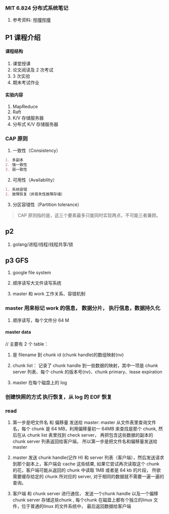 ### MIT 6.824 分布式系统笔记

1. 参考资料: [哔哩哔哩](https://www.bilibili.com/video/BV1R7411t71W?t=1274)

## P1 课程介绍

#### 课程结构

1. 课堂授课
2. 论文阅读及 2 次考试
3. 3 次实验
4. 期末考试作业

#### 实验内容

1. MapReduce
2. Raft
3. K/V 存储服务器
4. 分布式 K/V 存储服务器

### CAP 原则

1. 一致性（Consistency）

```md
1. 多副本
2. 强一致性
3. 弱一致性
```

2. 可用性（Availability）

```md
1. 系统容错
2. 故障恢复（非易失性故障存储）
```

3. 分区容错性（Partition tolerance）

> CAP 原则指的是，这三个要素最多只能同时实现两点，不可能三者兼顾。

## p2

1. golang/进程/线程/线程共享/锁

## p3 GFS

1. google file system

2. 顺序读写大文件读写系统

3. master 和 work 工作关系、容错机制

### master 用来标记 work 的信息， 数据分片， 执行信息，数据持久化

1. 顺序读写，每个文件分 64 M

#### master data

// 主要有 2 个 table：

1. 是 filename 到 chunk id (chunk handle)的数组映射(nv)

2. chunk list： 记录了 chunk handle 到一些数据的映射，其中一项是 chunk server 列表、每个 chunk 的版本号(nv)、chunk primary、lease expiration

3. master 在每个磁盘上的 log

### 创建快照的方式 执行恢复，从 log 的 EOF 恢复

### read

1. 第一步是吧文件名 和 偏移量 发送给 master:
   master 从文件表里查询文件名，每个 chunk 是 64 MB，利用偏移量初一 64MB 来查找是那个 chunk, 然后在从 chunk list 表里找到 check server， 再把包含这些数据的副本的 chunk server 列表返回给客户端， 所以第一步是把文件名和偏移量发送给 master

2. master 发送 chunk handle(记作 H) 和 server 列表（客户端），然后发送请求到那个副本上，客户端会 cache 这些结果, 如果它尝试再次读取这个 chunk 的花，客户端可能从返回的 chunk 中读取 1MB 或者是 64 kb 的片段， 所欲需要缓存给定的 chunk 所对应的 server, 对于相同的数据就不需要一遍一遍的查询。

3. 客户端 和 chunk server 进行通信， 发送一个chunk handle 以及一个偏移chunk server 存储这些chunk , 每个chunk 在磁盘上都有个独立的linux 文件，位于普通的linux 的文件系统中， 最后返回数据给客户端